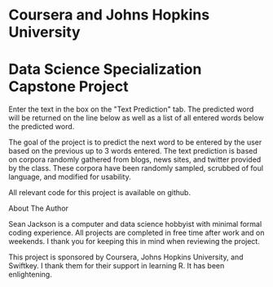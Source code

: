 # Coursera and Johns Hopkins University 
# Data Science Specialization Capstone Project

Enter the text in the box on the "Text Prediction" tab. The predicted word will be returned
on the line below as well as a list of all entered words below the predicted word.

The goal of the project is to predict the next word to be entered by the user
based on the previous up to 3 words entered. The text prediction is based on corpora
randomly gathered from blogs, news sites, and twitter provided by the class. These
corpora have been randomly sampled, scrubbed of foul language, and modified for usability.

All relevant code for this project is available on github.

About The Author

Sean Jackson is a computer and data science hobbyist with minimal formal coding experience.
All projects are completed in free time after work and on weekends. I thank you for
keeping this in mind when reviewing the project.

This project is sponsored by Coursera, Johns Hopkins University, and Swiftkey.
I thank them for their support in learning R. It has been enlightening.
